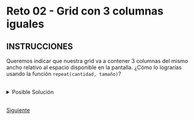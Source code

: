 # Reto 02 - Grid con 3 columnas iguales

## INSTRUCCIONES

Queremos indicar que nuestra grid va a contener 3 columnas del mismo ancho 
relativo al espacio disponible en la pantalla. ¿Cómo lo lograrías usando la 
función `repeat(cantidad, tamaño)`?

<br/>

<details>
  <summary>Posible Solución</summary>

```css
.features {
  display: grid;
  grid-template-columns: repeat(3, 1fr);
}
```

</details>

<br/>

[Siguiente](../Ejemplo-03)